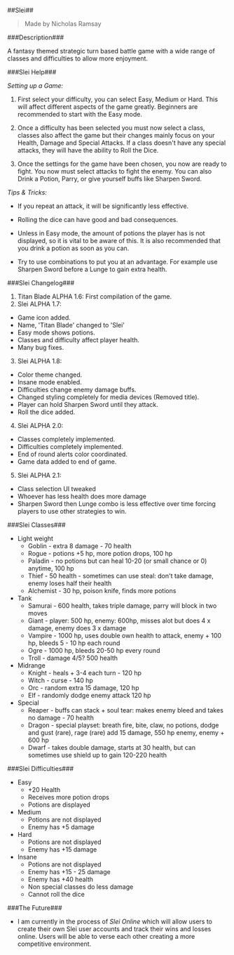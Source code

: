 ##Slei##
> Made by Nicholas Ramsay

###Description###

A fantasy themed strategic turn based battle game with a wide range of classes and difficulties to allow more enjoyment.

###Slei Help###

*Setting up a Game:*

1. First select your difficulty, you can select Easy, Medium or Hard. This will affect different aspects of the game greatly. Beginners are recommended to start with the Easy mode.

2. Once a difficulty has been selected you must now select a class, classes also affect the game but their changes mainly focus on your Health, Damage and Special Attacks. If a class doesn't have any special attacks, they will have the ability to Roll the Dice.

3. Once the settings for the game have been chosen, you now are ready to fight. You now must select attacks to fight the enemy. You can also Drink a Potion, Parry, or give yourself buffs like Sharpen Sword.

*Tips & Tricks:*
- If you repeat an attack, it will be significantly less effective.

- Rolling the dice can have good and bad consequences.

- Unless in Easy mode, the amount of potions the player has is not displayed, so it is vital to be aware of this. It is also recommended that you drink a potion as soon as you can.

- Try to use combinations to put you at an advantage. For example use Sharpen Sword before a Lunge to gain extra health.

###Slei Changelog###

1. Titan Blade ALPHA 1.6: First compilation of the game.
2. Slei ALPHA 1.7:
  - Game icon added.
  - Name, 'Titan Blade' changed to 'Slei'
  - Easy mode shows potions.
  - Classes and difficulty affect player health.
  - Many bug fixes.
3. Slei ALPHA 1.8:
  - Color theme changed.
  - Insane mode enabled.
  - Difficulties change enemy damage buffs.
  - Changed styling completely for media devices (Removed title).
  - Player can hold Sharpen Sword until they attack.
  - Roll the dice added.
4. Slei ALPHA 2.0:
  - Classes completely implemented.
  - Difficulties completely implemented.
  - End of round alerts color coordinated.
  - Game data added to end of game.
5. Slei ALPHA 2.1:
  - Class selection UI tweaked
  - Whoever has less health does more damage
  - Sharpen Sword then Lunge combo is less effective over time forcing players to use other strategies to win.

###Slei Classes###

- Light weight
    - Goblin - extra 8 damage - 70 health
    - Rogue - potions +5 hp, more potion drops, 100 hp
    - Paladin - no potions but can heal 10-20 (or small chance or 0) anytime, 100 hp
    - Thief - 50 health - sometimes can use steal: don't take damage, enemy loses half their health
    - Alchemist - 30 hp, poison knife, finds more potions
- Tank
    - Samurai - 600 health, takes triple damage, parry will block in two moves
    - Giant - player: 500 hp, enemy: 600hp, misses alot but does 4 x damage, enemy does 3 x damage
    - Vampire - 1000 hp, uses double own health to attack, enemy + 100 hp, bleeds 5 - 10 hp each round
    - Ogre - 1000 hp, bleeds 20-50 hp every round
    - Troll - damage 4/5? 500 health
- Midrange
    - Knight - heals + 3-4 each turn - 120 hp
    - Witch - curse - 140 hp
    - Orc - random extra 15 damage, 120 hp
    - Elf - randomly dodge enemy attack 120 hp
- Special
    - Reaper - buffs can stack + soul tear: makes enemy bleed and takes no damage - 70 health
    - Dragon - special playset: breath fire, bite, claw, no potions, dodge and gust (rare), rage (rare) add 15 damage, 550 hp enemy, enemy + 600 hp
    - Dwarf - takes double damage, starts at 30 health, but can sometimes use shield up to gain 120-220 health

 ###Slei Difficulties###
- Easy
    - +20 Health
    - Receives more potion drops
    - Potions are displayed
- Medium
    - Potions are not displayed
    - Enemy has +5 damage
- Hard
    - Potions are not displayed
    - Enemy has +15 damage
- Insane
    - Potions are not displayed
    - Enemy has +15 - 25 damage
    - Enemy has +40 health
    - Non special classes do less damage
    - Cannot roll the dice

###The Future###

  - I am currently in the process of *Slei Online* which will allow users to create their own Slei user accounts and track their wins and losses online. Users will be able to verse each other creating a more competitive environment.
